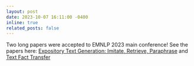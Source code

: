 ```yaml
---
layout: post
date: 2023-10-07 16:11:00 -0400
inline: true
related_posts: false
---
```


Two long papers were accepted to EMNLP 2023 main conference! See the papers here: [Expository Text Generation: Imitate, Retrieve, Paraphrase](https://arxiv.org/pdf/2305.03276.pdf) and [Text Fact Transfer](https://arxiv.org/pdf/2310.14486.pdf)
